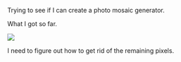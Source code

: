 Trying to see if I can create a photo mosaic generator.

What I got so far.

![](http://jaydeesimon.github.io/mosaics/first_mosaic.png)

I need to figure out how to get rid of the remaining pixels.
